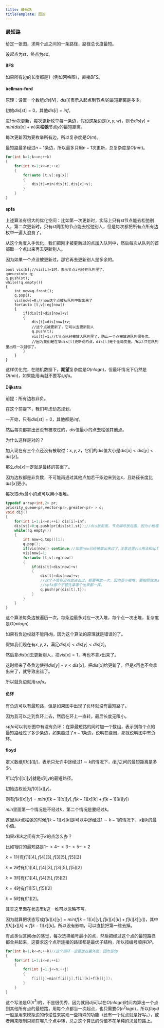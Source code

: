 ```yaml
---
title: 最短路
titleTemplate: 图论
---
```


### 最短路

给定一张图，求两个点之间的一条路径，路径总长度最短。

设起点为$st$，终点为$ed$。

#### BFS

如果所有边的长度都是$1$（例如网格图），直接$BFS$。

#### bellman-ford

原理：设置一个数组$dis[N]$，$dis[i]$表示从起点到节点$i$的最短距离是多少。

初始$dis[st]=0$，其他$dis[i]=inf$。

进行$n$次更新，每次更新枚举每一条边，假设这条边是$(x,y,w)$，则令$dis[y]=min(dis[x]+w)$来**松弛**节点$y$的最短距离。

每次更新因为要枚举所有边，所以复杂度是$O(m)$。

最短路最多经过$n-1$条边，所以最多只用$n-1$次更新，总复杂度是$O(nm)$。

```cpp
for(int k=1;k<=n;++k)
{
	for(int x=1;x<=n;++x)
	{
		for(auto [t,v]:eg[x])
		{
			dis[t]=min(dis[t],dis[x]+v);
		}
	}
}
```

#### spfa

上述算法有很大的优化空间：比如第一次更新时，实际上只有$st$节点能去松弛别人，第二次更新时，只有$st$周围的节点能去松弛别人，但是每次都把所有点所有边枚举一遍太浪费了。

从这个角度入手优化，我们把刚才被更新过的点加入队列中，然后每次从队列的首部取一个点出来再去更新别人。

因为如果一个点没被更新过，那它再去更新别人是多余的。

```
bool vis[N];//vis[i]=1时，表示节点i已经在队列里了。
queue<int> q;
q.push(st);
while(!q.empty())
{
	int now=q.front();
	q.pop();
	vis[now]=0;//now这个点被从队列中取出来了
	for(auto [t,v]:eg[now])
	{
		if(dis[t]>dis[now]+v)
		{
			dis[t]=dis[now]+v;
			//这个点被更新了，它可以去更新别人
			q.push(t);
			vis[t]=1;//t节点已经被放入队列里了，防止一个点被放进队列很多次。
			//因为我们是在拿dis[t]更新别的点，dis[t]是个全局变量，所以t只在队列里出现一次就够了。
		}
	}
}
```

这样优化完，在随机数据下，**期望**复杂度是$O(nlogn)$，但最坏情况下仍然是$O(nm)$，如果能用$dij$就不要写$spfa$。

#### Dijkstra

前提：所有边权非负。

在这个前提下，我们考虑动态规划。

一开始，只有$dis[st]=0$，其他都是$inf$。

然后每次都拿出还没有被取过的，$dis$值最小的点去松弛其他点。

为什么这样是对的？

加入现在有三个点还没有被取过：$x,y,z$，它们的$dis$值大小是$dis[x]<dis[y]<dis[z]$。

那么$dis[x]$一定就是最终的答案了。

因为边权都是非负数，不可能再通过其他点加若干条边来到达$x$，且路径长度比$dis[x]$更小。

每次取$dis$最小的点可以用小根堆。

```cpp
typedef array<int,2> pr;
priority_queue<pr,vector<pr>,greater<pr> > q;
void dij()
{
	for(int i=1;i<=n;++i) dis[i]=inf;
	dis[st]=0;q.push(pr{dis[st],st});//dis放前面，节点编号放后面，因为小根堆按前面作为第一关键字排序，第一关键字应该是距离。
	while(!q.empty())
	{
		int now=q.top()[1];
		q.pop();
		if(vis[now]) continue;//如果now已经被取出来过了,注意这里vis用法和spfa不同。
		vis[now]=1;
		for(auto [t,v]:eg[now])
		{
			if(dis[t]>dis[now]+v)
			{
				dis[t]=dis[now]+v;
                //这个不管有没有放进去过，都要再放一次，因为是小根堆，要按照放进去的距离排序，距离被更新了应该再放进去一次。
                //spfa那个不管先拿哪个出来都一样。
				q.push(pr{dis[t],t});
			}
		}
	}
}
```

这个算法每条边被遍历一次，每条边最多对应一次入堆，每个点一次出堆，复杂度是$O(mlogn)$

如果有负边权就不能用$dij$，因为这个算法的原理就是错误的了。

假如我们现在有$x,y,z$，满足$dis[x]<dis[y]<dis[z]$。

然后拿$dis[x]$去更新别人，把$vis[x]=1$，再也不拿$x$出来了。

这时候来了条负边使得$dis[y]+v<dis[x]$，把$dis[x]$给更新了，但是$x$再也不会拿出来了，就导致出错了。

所以就负边就用$spfa$。

#### 负环

有负边可以有最短路，但是如果图中出现了负环就没有最短路了。

因为我可以走到负环上去，然后在环上一直转，最后长度无限小。

$spfa$可以判断图中有没有负环：在算最短路的同时加一个数组，表示到每个点的最短路经过了多少条边，如果超过了$n-1$条边，说明在绕圈，那就说明图中有负环。

#### floyd

定义数组$f[k][i][j]$，表示只允许中途经过$1\sim k$的情况下，$i$到$j$之间的最短距离是多少。

所以$f[n][x][y]$就是$x$到$y$的最短路径。

初始边权设为$f[0][x][y]$。

则有$f[k][x][y]=min(f[k-1][x][y],f[k-1][x][k]+f[k-1][k][y])$

$min$里面第一个情况是不经过$k$，第二个情况是要经过$k$。

这里从$k$点松弛的时候$f[k-1][x][k]$是可以中途经过$1\sim k-1$的情况下，$x$到$k$的最小值。

如果$x$和$k$之间有大于$k$的点怎么办？

比如$1$到$2$的最短路是$1->4->3->5->2$

$k=1$时有$f[1][4],f[4][3],f[3][5],f[5][2]$

$k=2$时有$f[1][4],f[4][3],f[3][5],f[5][2]$

$k=3$时有$f[1][4],f[4][5],f[5][2]$

$k=4$时有$f[1][5],f[5][2]$

$k=5$时有$f[1][2]$。

其实这里面在状态里$k$这一维可以忽略不写。

因为就算把状态写成$f[k][x][y]=min(f[k-1][x][y],f[k][x][k]+f[k][k][y])$，其中$f[k][x][k]\leq f[k-1][x][k]$，所以没有影响，可以直接把第一维去掉。

有点类似区间$dp$的感觉，每次选择编号最小的点，然后把经过这个点的最短路径都合并起来，这要求这个点所连接的路径都是最优子结构，所以按编号顺序$DP$。

```cpp
for(int k=1;k<=n;++k)//这个循环一定要放在最外面，因为是dp
{
	for(int i=1;i<=n;++i)
	{
		for(int j=1;j<=n;++j)
		{
			f[i][j]=min(f[i][j],f[i][k]+f[k][j]);
		}
	}
}
```

这个写法是$O(n^3)$的，不是很优秀，因为就用$dij$可以在$O(nlogn)$时间内算出一个点到其他所有点的最短路，用每个点都当一次起点，也只需要$O(n^2logn)$，所以$floyd$一般是用来模拟边的传递性来实现一些特殊的功能（还有一个优点就是好写。），或者用来限制只能在哪几个点中转，总之这个算法的价值不在单纯的求最短路上。



























